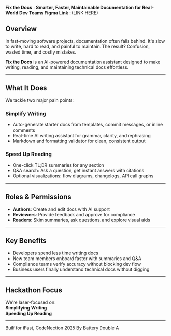 **Fix the Docs**  : **Smarter, Faster, Maintainable Documentation for Real-World Dev Teams**
**Figma Link** : (LINK HERE)

## Overview  
In fast-moving software projects, documentation often falls behind. It's slow to write, hard to read, and painful to maintain. The result? Confusion, wasted time, and costly mistakes.

**Fix the Docs** is an AI-powered documentation assistant designed to make writing, reading, and maintaining technical docs effortless.

---

## What It Does  

We tackle two major pain points:

### Simplify Writing  
- Auto-generate starter docs from templates, commit messages, or inline comments  
- Real-time AI writing assistant for grammar, clarity, and rephrasing  
- Markdown and formatting validator for clean, consistent output  

### Speed Up Reading  
- One-click TL;DR summaries for any section  
- Q&A search: Ask a question, get instant answers with citations  
- Optional visualizations: flow diagrams, changelogs, API call graphs  

---

## Roles & Permissions  
- **Authors**: Create and edit docs with AI support  
- **Reviewers**: Provide feedback and approve for compliance  
- **Readers**: Skim summaries, ask questions, and explore visual aids  

---

## Key Benefits  
- Developers spend less time writing docs  
- New team members onboard faster with summaries and Q&A  
- Compliance teams verify accuracy without blocking dev flow  
- Business users finally understand technical docs without digging  

---

##  Hackathon Focus  
We're laser-focused on:  
 **Simplifying Writing**  
 **Speeding Up Reading**

---

Builf for iFast, CodeNection 2025
By Battery Double A
